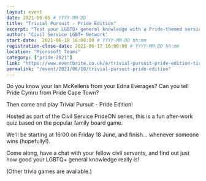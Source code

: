 ```yaml
---
layout: event
date: 2021-06-05 # YYYY-MM-DD 
title: "Trivial Pursuit - Pride Edition"
excerpt: "Test your LGBTQ+ general knowledge with a Pride-themed version of Trivial Pursuit, played over video call!"
author: "Civil Service LGBT+ Network"
start-date:  2021-06-18 16:00:00 # YYYY-MM-DD hh:mm 
registration-close-date: 2021-06-17 16:00:00 # YYYY-MM-DD hh:mm 
location: "Microsoft Teams"
category: ["pride-2021"]
link: "https://www.eventbrite.co.uk/e/trivial-pursuit-pride-edition-tickets-158494959691"
permalink: "/event/2021/06/18/trivial-pursuit-pride-edition"
---
```


Do you know your Ian McKellens from your Edna Everages? Can you tell Pride Cymru from Pride Cape Town?

Then come and play Trivial Pursuit - Pride Edition!

Hosted as part of the Civil Service PrideON series, this is a fun after-work quiz based on the popular family board game.

We'll be starting at 16:00 on Friday 18 June, and finish... whenever someone wins (hopefully!).

Come along, have a chat with your fellow civil servants, and find out just how good your LGBTQ+ general knowledge really is!


(Other trivia games are available.)